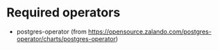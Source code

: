 # Required operators
- postgres-operator (from https://opensource.zalando.com/postgres-operator/charts/postgres-operator)
